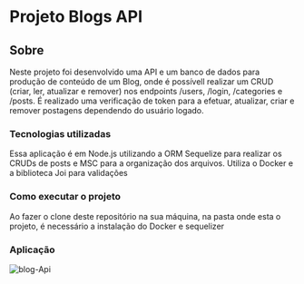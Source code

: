 <h1>Projeto Blogs API</h1>

<h2>Sobre</h2>

<p>Neste projeto foi desenvolvido uma API e um banco de dados para produção de conteúdo de um Blog, onde é possívell realizar um CRUD (criar, ler, atualizar e remover) nos endpoints /users, /login, /categories e /posts. É realizado uma verificação de token para a efetuar, atualizar, criar e remover postagens dependendo do usuário logado.</p>

<h3>Tecnologias utilizadas</h3>

<p>Essa aplicação é em Node.js utilizando a ORM Sequelize para realizar os CRUDs de posts e MSC para a organização dos arquivos. Utiliza o Docker e a biblioteca Joi para validações</p>

<h3>Como executar o projeto</h3>

<p>Ao fazer o clone deste repositório na sua máquina, na pasta onde esta o projeto, é necessário a instalação do Docker e sequelizer</p>

<h3>Aplicação</h3>

![blog-Api](https://user-images.githubusercontent.com/91297277/181383429-9acef562-d5e0-42b9-b344-7e6f223fb6c9.gif)
